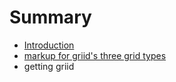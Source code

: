 # Summary

* [Introduction](README.md)
* [markup for griid's three grid types](markup_for_griids_three_grid_types.md)
* getting griid

